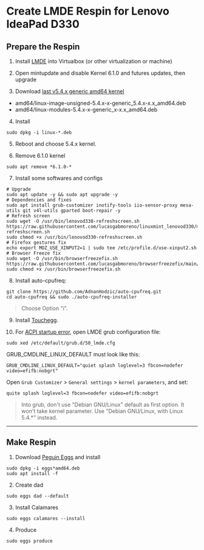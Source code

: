 # Create LMDE Respin for Lenovo IdeaPad D330

## Prepare the Respin
1. Install [LMDE](https://linuxmint.com/download_lmde.php) into Virtualbox (or other virtualization or machine)

2. Open mintupdate and disable Kernel 6.1.0 and futures updates, then upgrade

3. Download [last v5.4.x generic amd64 kernel](https://kernel.ubuntu.com/mainline/)
- amd64/linux-image-unsigned-5.4.x-x-generic_5.4.x-x.x_amd64.deb
- amd64/linux-modules-5.4.x-x-generic_x-x.x_amd64.deb

4. Install
```
sudo dpkg -i linux-*.deb
```  

5. Reboot and choose 5.4.x kernel.

6. Remove 6.1.0 kernel
```
sudo apt remove *6.1.0-*
```   
7. Install some softwares and configs
```
# Upgrade
sudo apt update -y && sudo apt upgrade -y
# Dependencies and fixes
sudo apt install grub-customizer inotify-tools iio-sensor-proxy mesa-utils git v4l-utils gparted boot-repair -y
# Refresh screen
sudo wget -O /usr/bin/lenovod330-refreshscreen.sh https://raw.githubusercontent.com/lucasgabmoreno/linuxmint_lenovod330/main/lenovod330-refreshscreen.sh
sudo chmod +x /usr/bin/lenovod330-refreshscreen.sh
# Firefox gestures fix
echo export MOZ_USE_XINPUT2=1 | sudo tee /etc/profile.d/use-xinput2.sh
# Browser Freeze fix
sudo wget -O /usr/bin/browserfreezefix.sh https://raw.githubusercontent.com/lucasgabmoreno/browserfreezefix/main/browserfreezefix.sh
sudo chmod +x /usr/bin/browserfreezefix.sh
```

8. Install auto-cpufreq:
```
git clone https://github.com/AdnanHodzic/auto-cpufreq.git
cd auto-cpufreq && sudo ./auto-cpufreq-installer
```
> Choose Option "i".

9. Install [Touchegg](https://github.com/JoseExposito/touchegg/releases/latest).

10. For [ACPI startup error](ACPI.md), open LMDE grub configuration file:
```
sudo xed /etc/default/grub.d/50_lmde.cfg
```
GRUB_CMDLINE_LINUX_DEFAULT must look like this:
```
GRUB_CMDLINE_LINUX_DEFAULT="quiet splash loglevel=3 fbcon=nodefer video=efifb:nobgrt"
```
Open `Grub Customizer` > `General settings` > `kernel parameters`, and set:
```
quite splash loglevel=3 fbcon=nodefer video=efifb:nobgrt
```
> Into grub, don't use "Debian GNU/Linux" default as first option. It won't take kernel parameter. Use "Debian GNU/Linux, with Linux 5.4.*" instead.
---

## Make Respin
1. Download [Peguin Eggs](https://sourceforge.net/projects/penguins-eggs/files/DEBS/) and install
```
sudo dpkg -i eggs*amd64.deb
sudo apt install -f
```
2. Create dad
```
sudo eggs dad --default
```
3. Install Calamares
```
sudo eggs calamares --install
```
4. Produce
```
sudo eggs produce 
```
